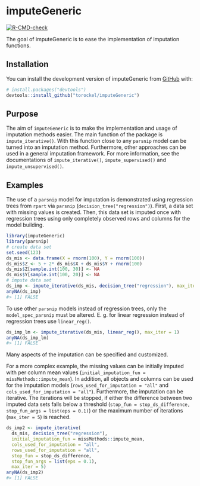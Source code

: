 
<!-- README.md is generated from README.Rmd. Please edit that file -->

# imputeGeneric

<!-- badges: start -->

[![R-CMD-check](https://github.com/torockel/imputeGeneric/workflows/R-CMD-check/badge.svg)](https://github.com/torockel/imputeGeneric/actions)
<!-- badges: end -->

The goal of imputeGeneric is to ease the implementation of imputation
functions.

## Installation

You can install the development version of imputeGeneric from
[GitHub](https://github.com/) with:

``` r
# install.packages("devtools")
devtools::install_github("torockel/imputeGeneric")
```

## Purpose

The aim of `imputeGeneric` is to make the implementation and usage of
imputation methods easier. The main function of the package is
`impute_iterative()`. With this function close to any `parsnip` model
can be turned into an imputation method. Furthermore, other approaches
can be used in a general imputation framework. For more information, see
the documentations of `impute_iterative()`, `impute_supervised()` and
`impute_unsupervised()`.

## Examples

The use of a `parsnip` model for imputation is demonstrated using
regression trees from `rpart` via `parsnip`
(`decision_tree("regression")`). First, a data set with missing values
is created. Then, this data set is imputed once with regression trees
using only completely observed rows and columns for the model building.

``` r
library(imputeGeneric)
library(parsnip)
# create data set
set.seed(123)
ds_mis <- data.frame(X = rnorm(100), Y = rnorm(100))
ds_mis$Z <- 5 + 2* ds_mis$X + ds_mis$Y + rnorm(100)
ds_mis$Z[sample.int(100, 30)] <- NA
ds_mis$Y[sample.int(100, 20)] <- NA
# impute data set
ds_imp <- impute_iterative(ds_mis, decision_tree("regression"), max_iter = 1)
anyNA(ds_imp)
#> [1] FALSE
```

To use other `parsnip` models instead of regression trees, only the
`model_spec_parsnip` must be altered. E. g. for linear regression
instead of regression trees use `linear_reg()`.

``` r
ds_imp_lm <- impute_iterative(ds_mis, linear_reg(), max_iter = 1)
anyNA(ds_imp_lm)
#> [1] FALSE
```

Many aspects of the imputation can be specified and customized.

For a more complex example, the missing values can be initially imputed
with per column mean values
(`initial_imputation_fun = missMethods::impute_mean`). In addition, all
objects and columns can be used for the imputation models
(`rows_used_for_imputation = "all"` and
`cols_used_for_imputation = "all"`). Furthermore, the imputation can be
iterative. The iterations will be stopped, if either the difference
between two imputed data sets falls below a threshold
(`stop_fun = stop_ds_difference, stop_fun_args = list(eps = 0.1)`) or
the maximum number of iterations (`max_iter = 5`) is reached.

``` r
ds_imp2 <- impute_iterative(
  ds_mis, decision_tree("regression"), 
  initial_imputation_fun = missMethods::impute_mean,
  cols_used_for_imputation = "all",
  rows_used_for_imputation = "all",
  stop_fun = stop_ds_difference,
  stop_fun_args = list(eps = 0.1),
  max_iter = 5)
anyNA(ds_imp2)
#> [1] FALSE
```
